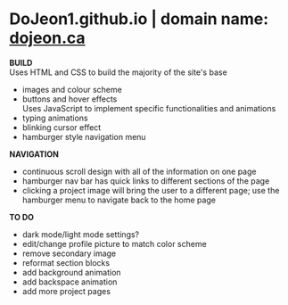# DoJeon1.github.io | domain name: [dojeon.ca](https://dojeon.ca/)

**BUILD** <br/>
Uses HTML and CSS to build the majority of the site's base  <br/>
- images and colour scheme
- buttons and hover effects 
 <br/> Uses JavaScript to implement specific functionalities and animations
- typing animations
- blinking cursor effect
- hamburger style navigation menu <br/>   

**NAVIGATION**
- continuous scroll design with all of the information on one page
- hamburger nav bar has quick links to different sections of the page
- clicking a project image will bring the user to a different page; use the hamburger menu to navigate back to the home page

**TO DO**
- dark mode/light mode settings? <br/> 
- edit/change profile picture to match color scheme <br/>
- remove secondary image <br/>
- reformat section blocks <br/>
- add background animation <br/> 
- add backspace animation
- add more project pages
